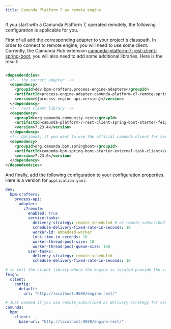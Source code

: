 ```yaml
---
title: Camunda Platform 7 as remote engine
---
```


If you start with a Camunda Platform 7, operated remotely, the following configuration is applicable for you.

First of all add the corresponding adapter to your project's classpath. In order to connect to remote engine,
you will need to use some client. Currently, the Camunda Hub extension [camunda-platform-7-rest-client-spring-boot](https://github.com/camunda-community-hub/camunda-platform-7-rest-client-spring-boot),
you will also need to add some additional libraries. Here is the result:

```xml

<dependendcies>
  <!-- the correct adapter -->
  <dependency>
    <groupId>dev.bpm-crafters.process-engine-adapters</groupId>
    <artifactId>process-engine-adapter-camunda-platform-c7-remote-spring-boot-starter</artifactId>
    <version>${process-engine-api.version}</version>
  </dependency>
  <!-- rest client library -->
  <dependency>
    <groupId>org.camunda.community.rest</groupId>
    <artifactId>camunda-platform-7-rest-client-spring-boot-starter-feign</artifactId>
    <version>7.23.4</version>
  </dependency>
  <!-- Optional, if you want to use the official camunda client for service task delivery-->
  <dependency>
    <groupId>org.camunda.bpm.springboot</groupId>
    <artifactId>camunda-bpm-spring-boot-starter-external-task-client</artifactId>
    <version>7.23.0</version>
  </dependency>
</dependendcies>
```

And finally, add the following configuration to your configuration properties. Here is a version for `application.yaml`:

```yaml 
dev:
  bpm-crafters:
    process-api:
      adapter:
        c7remote:
          enabled: true
          service-tasks:
            delivery-strategy: remote_scheduled # or remote_subscribed if you want to use official camunda client
            schedule-delivery-fixed-rate-in-seconds: 10
            worker-id: embedded-worker
            lock-time-in-seconds: 10
            worker-thread-pool-size: 10
            worker-thread-pool-queue-size: 100
          user-tasks:
            delivery-strategy: remote_scheduled
            schedule-delivery-fixed-rate-in-seconds: 10

# to tell the client library where the engine is located provide the correct details below:
feign:
  client:
    config:
      default:
        url: "http://localhost:9090/engine-rest/"

# Just needed if you use remote_subscribed as delivery-strategy for service-tasks
camunda:
  bpm:
    client:
      base-url: "http://localhost:9090/engine-rest/"
```
